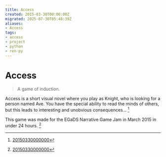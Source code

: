 ```yaml
---
title: Access
created: 2015-03-30T00:00:00Z
migrated: 2025-07-30T05:48:39Z
aliases:
- Access
tags:
- access
- project
- python
- ren-py
---
```


# Access

> A game of induction.

Access is a short visual novel where you play as Knight, who is looking for a person named Ave. You have the special ability to read the minds of others, but this leads to interesting and unobvious consequences... [^1]

This game was made for the EGaDS Narrative Game Jam in March 2015 in under 24 hours. [^1]

[^1]: [20150330000000](../entries/20150330000000.md)

